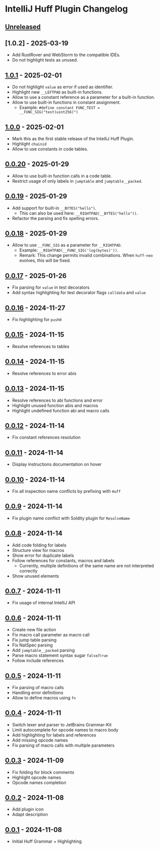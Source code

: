 <!-- Keep a Changelog guide -> https://keepachangelog.com -->

# IntelliJ Huff Plugin Changelog

## [Unreleased]

## [1.0.2] - 2025-03-19
- Add RustRover and WebStorm to the compatible IDEs.
- Do not highlight tests as unused.

## [1.0.1] - 2025-02-01

- Do not highlight `value` as error if used as identifier.
- Highlight new `__LEFTPAD` as built-in functions.
- Allow to use a constant reference as a parameter for a built-in function.
- Allow to use built-in functions in constant assignment.
  - Example: `#define constant FUNC_TEST = __FUNC_SIG("test(uint256)")`

## [1.0.0] - 2025-02-01

- Mark this as the first stable release of the IntelliJ Huff Plugin.
- Highlight `chainid`
- Allow to use constants in code tables.

## [0.0.20] - 2025-01-29

- Allow to use built-in function calls in a code table.
- Restrict usage of only labels in `jumptable` and `jumptable__packed`.

## [0.0.19] - 2025-01-29

- Add support for built-in `__BYTES("hello")`.
  - This can also be used here: `__RIGHTPAD(__BYTES("hello"))`.
- Refactor the parsing and fix spelling errors.

## [0.0.18] - 2025-01-29

- Allow to use `__FUNC_SIG` as a parameter for `__RIGHTPAD`.
  - Example: `__RIGHTPAD(__FUNC_SIG('log(bytes)'))`.
  - Remark: This change permits invalid combinations. When `huff-neo` evolves, this will be fixed.

## [0.0.17] - 2025-01-26

- Fix parsing for `value` in test decorators
- Add syntax highlighting for test decorator flags `calldata` and `value`

## [0.0.16] - 2024-11-27

- Fix highlighting for `push0`

## [0.0.15] - 2024-11-15

- Resolve references to tables

## [0.0.14] - 2024-11-15

- Resolve references to error abis

## [0.0.13] - 2024-11-15

- Resolve references to abi functions and error
- Highlight unused function abis and macros
- Highlight undefined function abi and macro calls

## [0.0.12] - 2024-11-14

- Fix constant references resolution

## [0.0.11] - 2024-11-14

- Display instructions documentation on hover

## [0.0.10] - 2024-11-14

- Fix all inspection name conflicts by prefixing with `Huff`

## [0.0.9] - 2024-11-14

- Fix plugin name conflict with Soldity plugin for `ResolveName`

## [0.0.8] - 2024-11-14

- Add code folding for labels
- Structure view for macros
- Show error for duplicate labels
- Follow references for constants, macros and labels
  - Currently, multiple definitions of the same name are not interpreted correctly
- Show unused elements

## [0.0.7] - 2024-11-11

- Fix usage of internal IntelliJ API

## [0.0.6] - 2024-11-11

- Create new file action
- Fix macro call parameter as macro call
- Fix jump table parsing
- Fix NatSpec parsing
- Add `jumptable__packed` parsing
- Parse macro statement syntax sugar `false`/`true`
- Follow include references

## [0.0.5] - 2024-11-11

- Fix parsing of macro calls
- Handling error definitions
- Allow to define macros using `fn`

## [0.0.4] - 2024-11-11

- Switch lexer and parser to JetBrains Grammar-Kit
- Limit autocomplete for opcode names to macro body
- Add highlighting for labels and references
- Add missing opcode names
- Fix parsing of macro calls with multiple parameters

## [0.0.3] - 2024-11-09

- Fix folding for block comments
- Highlight opcode names
- Opcode names completion

## [0.0.2] - 2024-11-08

- Add plugin icon
- Adapt description

## [0.0.1] - 2024-11-08

- Initial Huff Grammar + Highlighting

[Unreleased]: https://github.com/cakevm/intellij-huff-plugin/compare/v1.0.1...HEAD
[1.0.1]: https://github.com/cakevm/intellij-huff-plugin/compare/v1.0.0...v1.0.1
[1.0.0]: https://github.com/cakevm/intellij-huff-plugin/compare/v0.0.20...v1.0.0
[0.0.20]: https://github.com/cakevm/intellij-huff-plugin/compare/v0.0.19...v0.0.20
[0.0.19]: https://github.com/cakevm/intellij-huff-plugin/compare/v0.0.18...v0.0.19
[0.0.18]: https://github.com/cakevm/intellij-huff-plugin/compare/v0.0.17...v0.0.18
[0.0.17]: https://github.com/cakevm/intellij-huff-plugin/compare/v0.0.16...v0.0.17
[0.0.16]: https://github.com/cakevm/intellij-huff-plugin/compare/v0.0.15...v0.0.16
[0.0.15]: https://github.com/cakevm/intellij-huff-plugin/compare/v0.0.14...v0.0.15
[0.0.14]: https://github.com/cakevm/intellij-huff-plugin/compare/v0.0.13...v0.0.14
[0.0.13]: https://github.com/cakevm/intellij-huff-plugin/compare/v0.0.12...v0.0.13
[0.0.12]: https://github.com/cakevm/intellij-huff-plugin/compare/v0.0.11...v0.0.12
[0.0.11]: https://github.com/cakevm/intellij-huff-plugin/compare/v0.0.10...v0.0.11
[0.0.10]: https://github.com/cakevm/intellij-huff-plugin/compare/v0.0.9...v0.0.10
[0.0.9]: https://github.com/cakevm/intellij-huff-plugin/compare/v0.0.8...v0.0.9
[0.0.8]: https://github.com/cakevm/intellij-huff-plugin/compare/v0.0.7...v0.0.8
[0.0.7]: https://github.com/cakevm/intellij-huff-plugin/compare/v0.0.6...v0.0.7
[0.0.6]: https://github.com/cakevm/intellij-huff-plugin/compare/v0.0.5...v0.0.6
[0.0.5]: https://github.com/cakevm/intellij-huff-plugin/compare/v0.0.4...v0.0.5
[0.0.4]: https://github.com/cakevm/intellij-huff-plugin/compare/v0.0.3...v0.0.4
[0.0.3]: https://github.com/cakevm/intellij-huff-plugin/compare/v0.0.2...v0.0.3
[0.0.2]: https://github.com/cakevm/intellij-huff-plugin/compare/v0.0.1...v0.0.2
[0.0.1]: https://github.com/cakevm/intellij-huff-plugin/commits/v0.0.1
